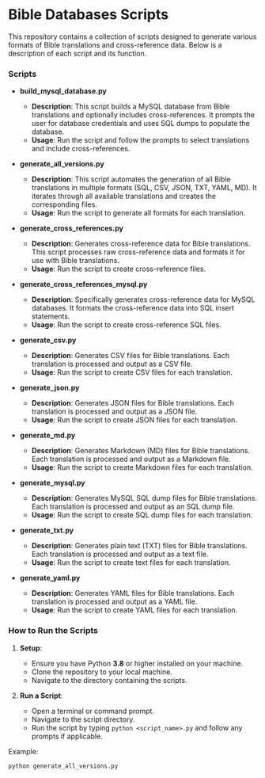 # Bible Databases Scripts

This repository contains a collection of scripts designed to generate various formats of Bible translations and cross-reference data. Below is a description of each script and its function.

### Scripts

- **build_mysql_database.py**
  - **Description**: This script builds a MySQL database from Bible translations and optionally includes cross-references. It prompts the user for database credentials and uses SQL dumps to populate the database.
  - **Usage**: Run the script and follow the prompts to select translations and include cross-references.

- **generate_all_versions.py**
  - **Description**: This script automates the generation of all Bible translations in multiple formats (SQL, CSV, JSON, TXT, YAML, MD). It iterates through all available translations and creates the corresponding files.
  - **Usage**: Run the script to generate all formats for each translation.

- **generate_cross_references.py**
  - **Description**: Generates cross-reference data for Bible translations. This script processes raw cross-reference data and formats it for use with Bible translations.
  - **Usage**: Run the script to create cross-reference files.

- **generate_cross_references_mysql.py**
  - **Description**: Specifically generates cross-reference data for MySQL databases. It formats the cross-reference data into SQL insert statements.
  - **Usage**: Run the script to create cross-reference SQL files.

- **generate_csv.py**
  - **Description**: Generates CSV files for Bible translations. Each translation is processed and output as a CSV file.
  - **Usage**: Run the script to create CSV files for each translation.

- **generate_json.py**
  - **Description**: Generates JSON files for Bible translations. Each translation is processed and output as a JSON file.
  - **Usage**: Run the script to create JSON files for each translation.

- **generate_md.py**
  - **Description**: Generates Markdown (MD) files for Bible translations. Each translation is processed and output as a Markdown file.
  - **Usage**: Run the script to create Markdown files for each translation.

- **generate_mysql.py**
  - **Description**: Generates MySQL SQL dump files for Bible translations. Each translation is processed and output as an SQL dump file.
  - **Usage**: Run the script to create SQL dump files for each translation.

- **generate_txt.py**
  - **Description**: Generates plain text (TXT) files for Bible translations. Each translation is processed and output as a text file.
  - **Usage**: Run the script to create text files for each translation.

- **generate_yaml.py**
  - **Description**: Generates YAML files for Bible translations. Each translation is processed and output as a YAML file.
  - **Usage**: Run the script to create YAML files for each translation.

### How to Run the Scripts

1. **Setup**:
   - Ensure you have Python **3.8** or higher installed on your machine.
   - Clone the repository to your local machine.
   - Navigate to the directory containing the scripts.

2. **Run a Script**:
   - Open a terminal or command prompt.
   - Navigate to the script directory.
   - Run the script by typing `python <script_name>.py` and follow any prompts if applicable.

Example:
```bash
python generate_all_versions.py
